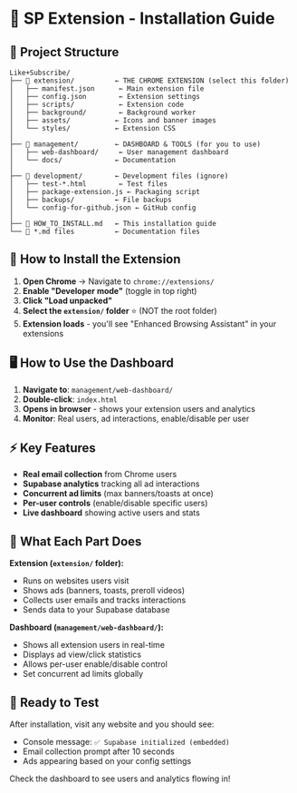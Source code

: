 # 🎯 SP Extension - Installation Guide

## 📁 Project Structure

```
Like+Subscribe/
├── 📁 extension/          ← THE CHROME EXTENSION (select this folder)
│   ├── manifest.json      ← Main extension file
│   ├── config.json        ← Extension settings
│   ├── scripts/           ← Extension code
│   ├── background/        ← Background worker
│   ├── assets/           ← Icons and banner images
│   └── styles/           ← Extension CSS
│
├── 📁 management/         ← DASHBOARD & TOOLS (for you to use)
│   ├── web-dashboard/     ← User management dashboard
│   └── docs/             ← Documentation
│
├── 📁 development/        ← Development files (ignore)
│   ├── test-*.html        ← Test files
│   ├── package-extension.js ← Packaging script
│   ├── backups/          ← File backups
│   └── config-for-github.json ← GitHub config
│
├── 📄 HOW_TO_INSTALL.md   ← This installation guide
└── 📄 *.md files          ← Documentation files
```

## 🔧 How to Install the Extension

1. **Open Chrome** → Navigate to `chrome://extensions/`
2. **Enable "Developer mode"** (toggle in top right)
3. **Click "Load unpacked"**
4. **Select the `extension/` folder** ⭐ (NOT the root folder)
5. **Extension loads** - you'll see "Enhanced Browsing Assistant" in your extensions

## 🖥️ How to Use the Dashboard

1. **Navigate to**: `management/web-dashboard/`
2. **Double-click**: `index.html`
3. **Opens in browser** - shows your extension users and analytics
4. **Monitor**: Real users, ad interactions, enable/disable per user

## ⚡ Key Features

- **Real email collection** from Chrome users
- **Supabase analytics** tracking all ad interactions  
- **Concurrent ad limits** (max banners/toasts at once)
- **Per-user controls** (enable/disable specific users)
- **Live dashboard** showing active users and stats

## 🎯 What Each Part Does

**Extension (`extension/` folder):**
- Runs on websites users visit
- Shows ads (banners, toasts, preroll videos)
- Collects user emails and tracks interactions
- Sends data to your Supabase database

**Dashboard (`management/web-dashboard/`):**
- Shows all extension users in real-time
- Displays ad view/click statistics
- Allows per-user enable/disable control
- Set concurrent ad limits globally

## 🚀 Ready to Test

After installation, visit any website and you should see:
- Console message: `✅ Supabase initialized (embedded)`
- Email collection prompt after 10 seconds
- Ads appearing based on your config settings

Check the dashboard to see users and analytics flowing in! 